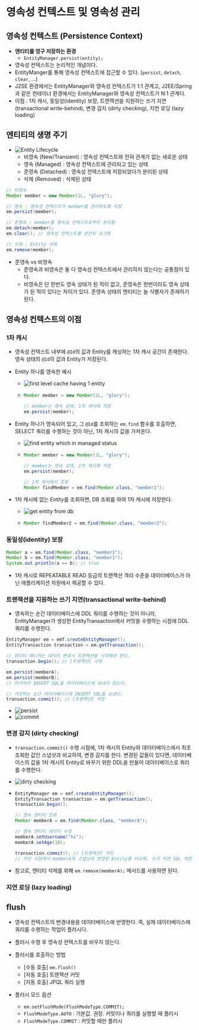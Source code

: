 # 영속성 컨텍스트 및 영속성 관리

## 영속성 컨텍스트 (Persistence Context)

- **엔티티를 영구 저장하는 환경**
  - `EntityManager.persist(entity);`
- 영속성 컨텍스트는 논리적인 개념이다.
- EntityManger를 통해 영속성 컨텍스트에 접근할 수 있다. (`persist`, `detach`, `clear`, ...)
- J2SE 환경에서는 EntityManager와 영속성 컨텍스트가 1:1 관계고, J2EE/Spring과 같은 컨테이너 환경에서는 EntityManager와 영속성 컨텍스트가 N:1 관계다.
- 이점 : 1차 캐시, 동일성(identity) 보장, 트랜잭션을 지원하는 쓰기 지연(transactional write-behind), 변경 감지 (dirty checking), 지연 로딩 (lazy loading)

## 엔티티의 생명 주기

- ![Entity Lifecycle](./image/03001.png)
  - 비영속 (New/Transient) : 영속성 컨텍스트와 전혀 관계가 없는 새로운 상태
  - 영속 (Managed) : 영속성 컨텍스트에 관리되고 있는 상태
  - 준영속 (Detached) : 영속성 컨텍스트에 저장되었다가 분리된 상태
  - 삭제 (Removed) : 삭제된 상태

```java
// 비영속
Member member = new Member(1L, "glory");

// 영속 : 영속성 컨텍스트가 member를 관리하도록 지정
em.persist(member);

// 준영속 : member를 영속성 컨텍스트로부터 분리함
em.detach(member);
em.clear(); // 영속성 컨텍스트를 완전히 초기화

// 삭제 : Entity 삭제
em.remove(member);
```

- 준영속 vs 비영속
  - 준영속과 비영속은 둘 다 영속성 컨텍스트에서 관리하지 않는다는 공통점이 있다.
  - 비영속은 단 한번도 영속 상태가 된 적이 없고, 준영속은 한번이라도 영속 상태가 된 적이 있다는 차이가 있다. 준영속 상태의 엔티티는 늘 식별자가 존재하기 된다.

## 영속성 컨텍스트의 이점

### 1차 캐시

- 영속성 컨텍스트 내부에 `@Id`의 값과 Entity를 캐싱하는 1차 캐시 공간이 존재한다. 영속 상태의 `@Id`의 값과 Entity가 저장된다.

- Entity 하나를 영속한 예시

  - ![first level cache having 1 entity](./image/03002.png)
  - ```java
    Member member = new Member(1L, "glory");

    // member는 영속 상태, 1차 캐시에 저장
    em.persist(member);
    ```

- Entity 하나가 영속되어 있고, 그 `@Id`를 조회하는 `em.find` 함수를 호출하면, SELECT 쿼리를 수행하는 것이 아닌, 1차 캐시의 값을 가져온다.

  - ![find entity which in managed status](./image/03003.png)
  - ```java
    Member member = new Member(1L, "glory");

    // member는 영속 상태, 1차 캐시에 저장
    em.persist(member);

    // 1차 캐시에서 조회
    Member findMember = em.find(Member.class, "member1");
    ```

- 1차 캐시에 없는 Entity를 조회하면, DB 조회를 하여 1차 캐시에 저장한다.
  - ![get entity from db](./image/03004.png)
  - ```java
    Member findMember2 = em.find(Member.class, "member2");
    ```

### 동일성(identity) 보장

```java
Member a = em.find(Member.class, "member1");
Member b = em.find(Member.class, "member1");
System.out.println(a == b); // true
```

- 1차 캐시로 REPEATABLE READ 등급의 트랜잭션 격리 수준을 데이터베이스가 아닌 애플리케이션 차원에서 제공할 수 있다.

### 트랜잭션을 지원하는 쓰기 지연(transactional write-behind)

- 영속하는 순간 데이터베이스에 DDL 쿼리를 수행하는 것이 아니라, EntityManager가 생성한 EntityTransaction에서 커밋을 수행하는 시점에 DDL 쿼리를 수행한다.

```java
EntityManager em = emf.createEntityManager();
EntityTransaction transaction = em.getTransaction();

// 엔티티 매니저는 데이터 변경시 트랜잭션을 시작해야 한다.
transaction.begin(); // [트랜잭션] 시작

em.persist(memberA);
em.persist(memberB);
// 여기까지 INSERT SQL을 데이터베이스에 보내지 않는다.

// 커밋하는 순간 데이터베이스에 INSERT SQL을 보낸다.
transaction.commit(); // [트랜잭션] 커밋
```

- ![persist](./image/03005.png)
- ![commit](./image/03006.png)

### 변경 감지 (dirty checking)

- `transaction.commit()` 수행 시점에, 1차 캐시의 Entity와 데이터베이스에서 최초 조회한 값인 스냅샷과 비교하여, 변경 감지를 한다. 변경된 값들이 있다면, 데이터베이스의 값을 1차 캐시의 Entity로 바꾸기 위한 DDL을 만들어 데이터베이스로 쿼리를 수행한다.

- ![dirty checking](./image/03007.png)
- ```java
  EntityManager em = emf.createEntityManager();
  EntityTransaction transaction = em.getTransaction();
  transaction.begin();

  // 영속 엔티티 조회
  Member memberA = em.find(Member.class, "memberA");

  // 영속 엔티티 데이터 수정
  memberA.setUsername("hi");
  memberA.setAge(10);

  transaction.commit(); // [트랜잭션] 커밋
  // 커밋 시점에서 memberA의 스냅샷과 변경된 Entity를 비교해, 쓰기 지연 SQL 저장소에서 UPDATE문을 생성하여 데이터베이스에 수행시킨다.
  ```

- 참고로, 엔티티 삭제를 위해 `em.remove(memberA);` 메서드를 사용하면 된다.

### 지연 로딩 (lazy loading)

## flush

- 영속성 컨텍스트의 변경내용을 데이터베이스에 반영한다. 즉, 실제 데이터베이스에 쿼리를 수행하는 작업이 플러시다.
- 플러시 수행 후 영속성 컨텍스트를 비우지 않는다.

- 플러시를 호출하는 방법

  - [수동 호출] `em.flush()`
  - [자동 호출] 트랜잭션 커밋
  - [자동 호출] JPQL 쿼리 실행

- 플러시 모드 옵션
  - `em.setFlushMode(FlushModeType.COMMIT);`
  - `FlushModeType.AUTO` : 기본값. 권장. 커밋이나 쿼리를 실행할 때 플러시
  - `FlushModeType.COMMIT` : 커밋할 때만 플러시
